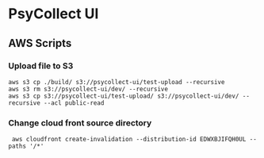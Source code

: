 # PsyCollect UI

## AWS Scripts

### Upload file to S3

```
aws s3 cp ./build/ s3://psycollect-ui/test-upload --recursive
aws s3 rm s3://psycollect-ui/dev/ --recursive
aws s3 cp s3://psycollect-ui/test-upload/ s3://psycollect-ui/dev/ --recursive --acl public-read
```

### Change cloud front source directory

```
 aws cloudfront create-invalidation --distribution-id EDWXBJIFQH0UL --paths '/*'
 ````
